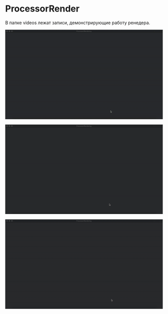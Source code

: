 # ProcessorRender
В папке videos лежат записи, демонстрирующие работу ренедера.

![](gif/Cubes.gif)

![](gif/Bismark.gif)

![](gif/Dragon.gif)